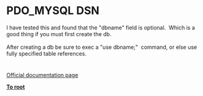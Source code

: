 # PDO_MYSQL DSN




<div class="phpcode"><span class="html">
I have tested this and found that the &quot;dbname&quot; field is optional.&#xA0; Which is a good thing if you must first create the db.<br><br>After creating a db be sure to exec a &quot;use dbname;&quot;&#xA0; command, or else use fully specified table references.</span>
</div>
  

#

[Official documentation page](https://www.php.net/manual/en/ref.pdo-mysql.connection.php)

**[To root](/README.md)**
